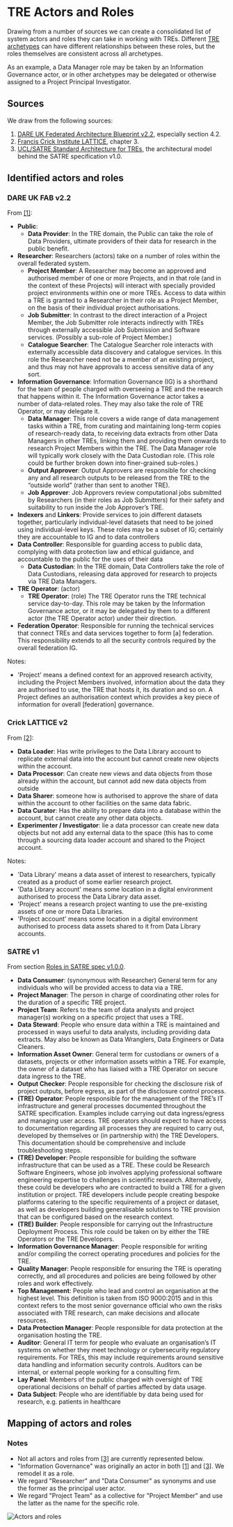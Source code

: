 # TRE Actors and Roles

Drawing from a number of sources we can create a consolidated list of system actors and roles they 
can take in working with TREs. Different [TRE archetypes]() can have different relationships between
these roles, but the roles themselves are consistent across all archetypes.

As an example, a Data Manager role may be taken by an Information Governance actor, or in other archetypes
may be delegated or otherwise assigned to a Project Principal Investigator.

## Sources

We draw from the following sources:

 1. <a id="ref-1"> [DARE UK Federated Architecture Blueprint v2.2](https://zenodo.org/records/14192786), 
	especially section 4.2.
 2. <a id="ref-2"> [Francis Crick Institute LATTICE](https://doi.org/10.25418/crick.28759961.v2), 
	chapter 3.
 3. <a id="ref-3"> [UCL/SATRE Standard Architecture for TREs](https://zenodo.org/records/10053383), 
	the architectural model behind the SATRE specification v1.0.

## Identified actors and roles

### DARE UK FAB v2.2

From [[1]](#ref-1):

 * **Public**: 
   * **Data Provider**: In the TRE domain, the Public can take the role of Data Providers, ultimate providers 
	of their data for research in the public benefit.
 * **Researcher**: Researchers (actors) take on a number of roles within the overall federated system.
   * **Project Member**: A Researcher may become an approved and authorised member of one or more Projects, and 
	in that role (and in the context of these Projects) will interact with specially provided project 
	environments within one or more TREs. Access to data within a TRE is granted to a Researcher in their 
	role as a Project Member, on the basis of their individual project authorisations. 
   * **Job Submitter**: In contrast to the direct interaction of a Project Member, the Job Submitter role 
	interacts indirectly with TREs through externally accessible Job Submission and Software services.
	(Possibly a sub-role of Project Member.)  
   * **Catalogue Searcher**: The Catalogue Searcher role interacts with externally accessible data discovery 
	and catalogue services. In this role the Researcher need not be a member of an existing project, 
	and thus may not have approvals to access sensitive data of any sort. 
 * **Information Governance**: Information Governance (IG) is a shorthand for the team of people charged with 
	overseeing a TRE and the research that happens within it. The Information Governance actor takes 
	a number of data-related roles. They may also take the role of TRE Operator, or may delegate it.
   * **Data Manager**: This role covers a wide range of data management tasks within a TRE, from curating 
	and maintaining long-term copies of research-ready data, to receiving data extracts from other 
	Data Managers in other TREs, linking them and providing them onwards to research Project Members 
	within the TRE. The Data Manager role will typically work closely with the Data Custodian role. 
	(This role could be further broken down into finer-grained sub-roles.)
   * **Output Approver**: Output Approvers are responsible for checking any and all research outputs 
	to be released from the TRE to the “outside world” (rather than sent to another TRE). 
   * **Job Approver**: Job Approvers review computational jobs submitted by Researchers 
	(in their roles as Job Submitters) for their safety and suitability to run inside the Job Approver’s TRE.
 * **Indexers** and **Linkers**: Provide services to join different datasets together, particularly 
	individual-level datasets that need to be joined using individual-level keys. These roles may be a 
	subset of IG; certainly they are accountable to IG and to data controllers
* **Data Controller**: Responsible for guarding access to public data, complying with data protection 
	law and ethical guidance, and accountable to the public for the uses of their data
  * **Data Custodian**: In the TRE domain, Data Controllers take the role of Data Custodians, releasing 
	data approved for research to projects via TRE Data Managers. 
* **TRE Operator**: (actor) 
   * **TRE Operator**: (role) The TRE Operator runs the TRE technical service day-to-day. 
	This role may be taken by the Information Governance actor, or it may be delegated by them 
	to a different actor (the TRE Operator actor) under their direction. 
* **Federation Operator**: Responsible for running the technical services that connect TREs and 
	data services together to form \[a\] federation. This responsibility extends to all the security 
	controls required by the overall federation IG.


Notes:
 * 'Project' means a defined context for an approved research activity, including the Project Members involved, 
	information about the data they are authorised to use, the TRE that hosts it, its duration and so on. 
	A Project defines an authorisation context which provides a key piece of information for overall 
	\[federation\] governance.


### Crick LATTICE v2

From [[2]](#ref-2):

 * **Data Loader**: Has write privileges to the Data Library account to replicate 
	external data into the account but cannot create new objects within the 
	account. 
 * **Data Processor**: Can create new views and data objects from those already 
	within the account, but cannot add new data objects from outside 
 * **Data Sharer**: someone how is authorised to approve the share of data within the 
	account to other facilities on the same data fabric.
 * **Data Curator**: Has the ability to prepare data into a database within the 
	account, but cannot create any other data objects. 
 * **Experimenter / Investigator**: lie a data processor can create new data objects 
	but not add any external data to the space (this has to come through a sourcing 
	data loader account and shared to the Project account. 

Notes:
 * 'Data Library' means a data asset of interest to researchers, typically created as a 
	product of some earlier research project.
 * 'Data Library account' means some location in a digital environment authorised to process
	the Data Library data asset.
 * 'Project' means a research project wanting to use the pre-existing assets of one or more Data Libraries.
 * 'Project account' means some location in a digital environment authorised to process data assets
	shared to it from Data Library accounts.

### SATRE v1

From section [Roles in SATRE spec v1.0.0](https://satre-specification.readthedocs.io/en/latest/roles.html).

 * **Data Consumer**: (synonymous with Researcher) General term for any individuals who will be provided 
	access to data via a TRE.
 * **Project Manager**: The person in charge of coordinating other roles for the duration of a specific TRE project. 
 * **Project Team**: Refers to the team of data analysts and project manager(s) working on a specific project 
	that uses a TRE.
 * **Data Steward**: People who ensure data within a TRE is maintained and processed in ways useful to 
	data analysts, including providing data extracts. May also be known as Data Wranglers, Data Engineers or 
	Data Cleaners.
 * **Information Asset Owner**: General term for custodians or owners of a datasets, projects or other 
	information assets within a TRE. For example, the owner of a dataset who has liaised with a 
	TRE Operator on secure data ingress to the TRE.
 * **Output Checker**: People responsible for checking the disclosure risk of project outputs, before egress, 
	as part of the disclosure control process. 
 * **(TRE) Operator**: People responsible for the management of the TRE’s IT infrastructure and general processes 
	documented throughout the SATRE specification. Examples include carrying out data ingress/egress 
	and managing user access. TRE operators should expect to have access to documentation regarding all 
	processes they are required to carry out, developed by themselves or (in partnership with) the 
	TRE Developers. This documentation should be comprehensive and include troubleshooting steps.
 * **(TRE) Developer**: People responsible for building the software infrastructure that can be used as a TRE. 
	These could be Research Software Engineers, whose job involves applying professional software 
	engineering expertise to challenges in scientific research. Alternatively, these could be developers 
	who are contracted to build a TRE for a given institution or project. TRE developers include people 
	creating bespoke platforms catering to the specific requirements of a project or dataset, as well 
	as developers building generalisable solutions to TRE provision that can be configured based on 
	the research context.
 * **(TRE) Builder**: People responsible for carrying out the Infrastructure Deployment Process. This role 
	could be taken on by either the TRE Operators or the TRE Developers.
 * **Information Governance Manager**: People responsible for writing and/or compiling the correct operating 
	procedures and policies for the TRE.
 * **Quality Manager**: People responsible for ensuring the TRE is operating correctly, and all procedures 
	and policies are being followed by other roles and work effectively.
 * **Top Management**: People who lead and control an organisation at the highest level. 
	This definition is taken from ISO 9000:2015 and in this context refers to the most senior 
	governance official who own the risks associated with TRE research, can make decisions and 
	allocate resources.
 * **Data Protection Manager**: People responsible for data protection at the organisation hosting the TRE.
 * **Auditor**: General IT term for people who evaluate an organisation’s IT systems on whether they meet 
	technology or cybersecurity regulatory requirements. For TREs, this may include requirements around 
	sensitive data handling and information security controls. Auditors can be internal, or external 
	people working for a consulting firm.
 * **Lay Panel**: Members of the public charged with oversight of TRE operational decisions on behalf of 
	parties affected by data usage.
 * **Data Subject**: People who are identifiable by data being used for research, e.g. patients in healthcare


## Mapping of actors and roles

### Notes

 * Not all actors and roles from [[3]](#ref-3) are currently represented below.
 * "Information Governance" was originally an actor in both [[1]](#ref-1) and [[3]](#ref-3). We remodel it as a role.
 * We regard "Researcher" and "Data Consumer" as synonyms and use the former as the principal user actor.
 * We regard "Project Team" as a collective for "Project Member" and use the latter as the name for the specific role.

![Actors and roles](Images/TRE_Actors_Roles.drawio.png)

